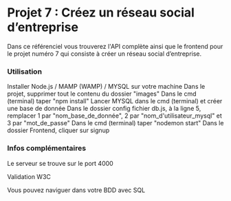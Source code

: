 # Projet 7 : Créez un réseau social d’entreprise #

Dans ce référenciel vous trouverez l'API complète ainsi que le frontend pour le projet numéro 7 qui consiste à créer un réseau social d’entreprise.


### Utilisation ###

Installer Node.js / MAMP (WAMP) / MYSQL sur votre machine
Dans le projet, supprimer tout le contenu du dossier "images"
Dans le cmd (terminal) taper "npm install"
Lancer MYSQL dans le cmd (terminal) et créer une base de donnée
Dans le dossier config fichier db.js, à la ligne 5, remplacer 1 par "nom_base_de_donnée", 2 par "nom_d'utilisateur_mysql" et 3 par "mot_de_passe"
Dans le cmd (terminal) taper "nodemon start"
Dans le dossier Frontend, cliquer sur signup

### Infos complémentaires ###

Le serveur se trouve sur le port 4000

Validation W3C

Vous pouvez naviguer dans votre BDD avec SQL